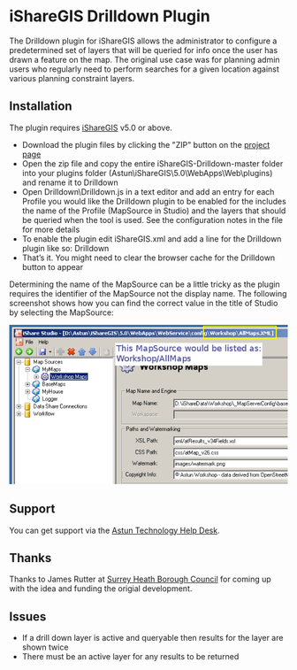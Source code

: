 iShareGIS Drilldown Plugin
==========================

The Drilldown plugin for iShareGIS allows the administrator to configure a predetermined set of layers that will be queried for info once the user has drawn a feature on the map. The original use case was for planning admin users who regularly need to perform searches for a given location against various planning constraint layers.

Installation
------------

The plugin requires [iShareGIS](http://astuntechnology.com/ishare/modules/ishare-gis/) v5.0 or above.

* Download the plugin files by clicking the "ZIP" button on the [project page](https://github.com/AstunTechnology/iShareGIS-Drilldown)
* Open the zip file and copy the entire iShareGIS-Drilldown-master folder into your plugins folder (Astun\iShareGIS\5.0\WebApps\Web\plugins\) and rename it to Drilldown
* Open Drilldown\Drilldown.js in a text editor and add an entry for each Profile you would like the Drilldown plugin to be enabled for the includes the name of the Profile (MapSource in Studio) and the layers that should be queried when the tool is used. See the configuration notes in the file for more details
* To enable the plugin edit iShareGIS.xml and add a line for the Drilldown plugin like so: <Plugin>Drilldown</Plugin>
* That’s it. You might need to clear the browser cache for the Drilldown button to appear

Determining the name of the MapSource can be a little tricky as the plugin requires the identifier of the MapSource not the display name. The following screenshot shows how you can find the correct value in the title of Studio by selecting the MapSource:

![MapSource identifier in Studio](mapsource_id.png)

Support
-------

You can get support via the [Astun Technology Help Desk](http://support.astuntechnology.com/).

Thanks
------

Thanks to James Rutter at [Surrey Heath Borough Council](http://www.surreyheath.gov.uk/) for coming up with the idea and funding the origial development.

Issues
-----

* If a drill down layer is active and queryable then results for the layer are shown twice
* There must be an active layer for any results to be returned
